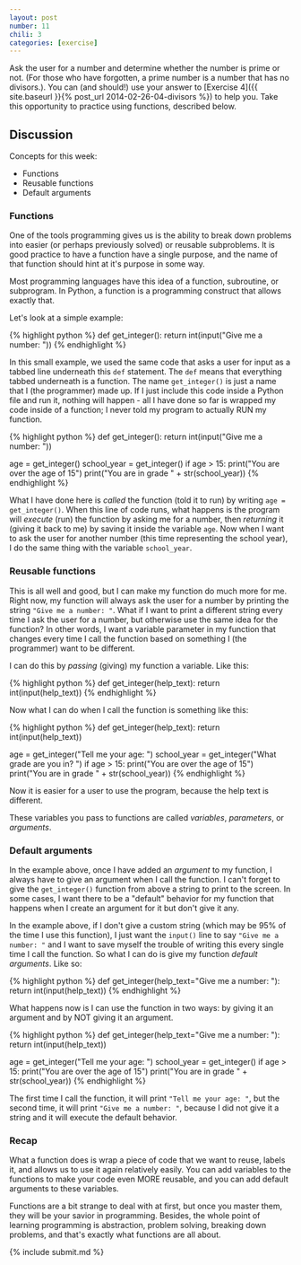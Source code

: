 ```yaml
---
layout: post
number: 11
chili: 3
categories: [exercise]
---
```


Ask the user for a number and determine whether the number is prime or not. (For those who have forgotten, a prime number is a number that has no divisors.). You can (and should!) use your answer to [Exercise 4]({{ site.baseurl }}{% post_url 2014-02-26-04-divisors %}) to help you. Take this opportunity to practice using functions, described below.

## Discussion

Concepts for this week:

* Functions
* Reusable functions
* Default arguments

### Functions

One of the tools programming gives us is the ability to break down problems into easier (or perhaps previously solved) or reusable subproblems. It is good practice to have a function have a single purpose, and the name of that function should hint at it's purpose in some way.

Most programming languages have this idea of a function, subroutine, or subprogram. In Python, a function is a programming construct that allows exactly that.

Let's look at a simple example:

{% highlight python %}
  def get_integer():
    return int(input("Give me a number: "))
{% endhighlight %}

In this small example, we used the same code that asks a user for input as a tabbed line underneath this `def` statement. The `def` means that everything tabbed underneath is a function. The name `get_integer()` is just a name that I (the programmer) made up. If I just include this code inside a Python file and run it, nothing will happen - all I have done so far is wrapped my code inside of a function; I never told my program to actually RUN my function.

{% highlight python %}
  def get_integer():
    return int(input("Give me a number: "))

  age = get_integer()
  school_year = get_integer()
  if age > 15:
    print("You are over the age of 15")
  print("You are in grade " + str(school_year))
{% endhighlight %}

What I have done here is *called* the function (told it to run) by writing `age = get_integer()`. When this line of code runs, what happens is the program will *execute* (run) the function by asking me for a number, then *returning* it (giving it back to me) by saving it inside the variable `age`. Now when I want to ask the user for another number (this time representing the school year), I do the same thing with the variable `school_year`.

###  Reusable functions

This is all well and good, but I can make my function do much more for me. Right now, my function will always ask the user for a number by printing the string `"Give me a number: "`. What if I want to print a different string every time I ask the user for a number, but otherwise use the same idea for the function? In other words, I want a variable parameter in my function that changes every time I call the function based on something I (the programmer) want to be different.

I can do this by *passing* (giving) my function a variable. Like this:

{% highlight python %}
  def get_integer(help_text):
    return int(input(help_text))
{% endhighlight %}

Now what I can do when I call the function is something like this:

{% highlight python %}
  def get_integer(help_text):
    return int(input(help_text))

  age = get_integer("Tell me your age: ")
  school_year = get_integer("What grade are you in? ")
  if age > 15:
    print("You are over the age of 15")
  print("You are in grade " + str(school_year))
{% endhighlight %}

Now it is easier for a user to use the program, because the help text is different.

These variables you pass to functions are called *variables*, *parameters*, or *arguments*.

### Default arguments

In the example above, once I have added an *argument* to my function, I always have to give an argument when I call the function. I can't forget to give the `get_integer()` function from above a string to print to the screen. In some cases, I want there to be a "default" behavior for my function that happens when I create an argument for it but don't give it any.

In the example above, if I don't give a custom string (which may be 95% of the time I use this function), I just want the `input()` line to say `"Give me a number: "` and I want to save myself the trouble of writing this every single time I call the function. So what I can do is give my function *default arguments*. Like so:

{% highlight python %}
  def get_integer(help_text="Give me a number: "):
    return int(input(help_text))
{% endhighlight %}

What happens now is I can use the function in two ways: by giving it an argument and by NOT giving it an argument.

{% highlight python %}
  def get_integer(help_text="Give me a number: "):
    return int(input(help_text))

  age = get_integer("Tell me your age: ")
  school_year = get_integer()
  if age > 15:
    print("You are over the age of 15")
  print("You are in grade " + str(school_year))
{% endhighlight %}

The first time I call the function, it will print `"Tell me your age: "`, but the second time, it will print `"Give me a number: "`, because I did not give it a string and it will execute the default behavior.

### Recap

What a function does is wrap a piece of code that we want to reuse, labels it, and allows us to use it again relatively easily. You can add variables to the functions to make your code even MORE reusable, and you can add default arguments to these variables.

Functions are a bit strange to deal with at first, but once you master them, they will be your savior in programming. Besides, the whole point of learning programming is abstraction, problem solving, breaking down problems, and that's exactly what functions are all about.

{% include submit.md %}
